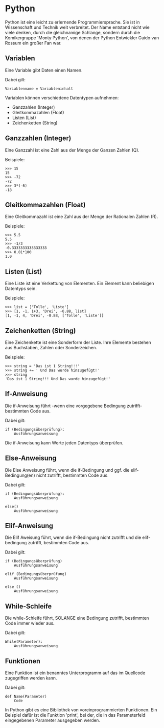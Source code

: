 # Python
Python ist eine leicht zu erlernende Programmiersprache.
Sie ist in Wissenschaft und Technik weit verbreitet.
Der Name entstand nicht wie viele denken,
durch die gleichnamige Schlange,
sondern durch die Komikergruppe 'Monty Python',
von denen der Python Entwickler Guido van Rossum ein großer Fan war.

## Variablen
Eine Variable gibt Daten einen Namen.

Dabei gilt:
```
Variablenname = Variableninhalt
```
Variablen können verschiedene Datentypen aufnehmen:
- Ganzzahlen (Integer)
- Gleitkommazahlen (Float)
- Listen (List)
- Zeichenketten (String)


## Ganzzahlen (Integer)
Eine Ganzzahl ist eine Zahl aus der Menge der Ganzen Zahlen (Q).

Beispiele:
```
>>> 15
15
>>> -72
-72
>>> 3*(-6)
-18
```

## Gleitkommazahlen (Float)
Eine Gleitkommazahl ist eine Zahl aus der Menge der Rationalen Zahlen (R).

Beispiele:
```
>>> 5.5
5.5
>>> -1/3
-0.3333333333333333
>>> 0.01*100
1.0
```

## Listen (List)
Eine Liste ist eine Verkettung von Elementen. Ein Element kann beliebigen Datentyps sein.

Beispiele:
```
>>> list = ['Tolle', 'Liste']
>>> [1, -1, 1+3, 'Drei', -0.88, list]
[1, -1, 4, 'Drei', -0.88, ['Tolle', 'Liste']]
```

## Zeichenketten (String)
Eine Zeichenkette ist eine Sonderform der Liste. Ihre Elemente bestehen aus Buchstaben, Zahlen oder Sonderzeichen.

Beispiele:
```
>>> string = 'Das ist 1 String!!!'
>>> string += ' Und Das wurde hinzugefügt!'
>>> string 
'Das ist 1 String!!! Und Das wurde hinzugefügt!' 
```

## If-Anweisung

Die if-Anweisung führt -wenn eine vorgegebene Bedingung zutrifft- bestimmten Code aus.


Dabei gilt:
```
if (Bedingungsüberprüfung):
    Ausführungsanweisung
```

Die if-Anweisung kann Werte jeden Datentyps überprüfen.


## Else-Anweisung

Die Else Anweisung führt, wenn die if-Bedingung und ggf. die elif-Bedingung(en) nicht zutrifft, bestimmten Code aus.

Dabei gilt:
```
if (Bedingungsüberprüfung):
    Ausführungsanweisung

else()
    Ausführungsanweisung
```


## Elif-Anweisung

Die Elif Aweisung führt, wenn die if-Bedingung nicht zutrifft und die elif-bedingung zutrifft, bestimmten Code aus.

Dabei gilt:
```
if (Bedingungsüberprüfung)
    Ausführungsanweisung

elif (Bedingungsüberprüfung)
    Ausführungsanweisung

else ()
    Ausführungsanweisung
```


## While-Schleife

Die while-Schleife führt, SOLANGE eine Bedingung zutrifft, bestimmten Code immer wieder aus.

Dabei gilt:
```
While(Parameter):
    Ausführungsanweisung
```


## Funktionen

Eine Funktion ist ein benanntes Unterprogramm auf das im Quellcode zugegriffen werden kann.

Dabei gilt:
```
def Name(Parameter)
    Code

```

In Python gibt es eine Bibliothek von voreinprogrammierten Funktionen.
Ein Beispiel dafür ist die Funktion 'print', bei der, die in das Parameterfeld eingegebenen Parameter ausgegeben werden.
